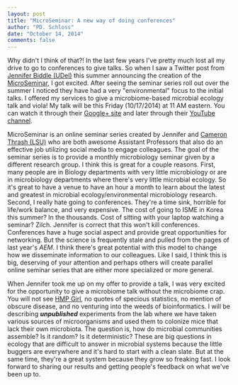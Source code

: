 ```yaml
---
layout: post
title: "MicroSeminar: A new way of doing conferences"
author: "PD. Schloss"
date: "October 14, 2014"
comments: false
---
```


Why didn't I think of that?! In the last few years I've pretty much lost all my
drive to go to conferences to give talks. So when I saw a Twitter post from
[Jennifer Biddle (UDel)](https://www.ceoe.udel.edu/our-people/profiles/jfbiddle)
this summer announcing the creation of the [MicroSeminar](https://microseminar.wordpress.com),
I got excited. After seeing the seminar series roll out over the summer I
noticed they have had a very "environmental" focus to the initial talks. I
offered my services to give a microbiome-based microbial ecology talk and viola!
My talk will be this Friday (10/17/2014) at 11 AM eastern. You can watch it through
their [Google+ site](https://plus.google.com/106615363910557080981/posts)
and later through their [YouTube channel](https://microseminar.wordpress.com/archive-of-past-seminars/).

MicroSeminar is an online seminar series created by Jennifer and
[Cameron Thrash (LSU)](https://thethrashlab.com) who are both awesome Assistant
Professors that also do an effective job utilizing social media to engage
colleagues. The goal of the seminar series is to provide a monthly microbiology
seminar given by a different research group. I think this is great for a couple
reasons. First, many people are in Biology departments with very
little microbiology or are in microbiology departments where there's very little
microbial ecology. So it's great to have a venue to have an hour a month to
learn about the latest and greatest in microbial ecology/environmental
microbiology research. Second, I really hate going to conferences. They're a
time sink, horrible for life/work balance, and very expensive. The cost of going
to ISME in Korea this summer? In the thousands. Cost of sitting with your laptop
watching a seminar? Zilch. Jennifer is correct that this won't kill conferences.
Conferences have a huge social aspect and provide great opportunities for
networking. But the science is frequently stale and pulled from the pages of
last year's *AEM*. I think there's great potential with this model to change how
we disseminate information to our colleagues. Like I said, I think this is big,
deserving of your attention and perhaps others will create parallel online
seminar series that are either more specialized or more general.

When Jennifer took me up on my offer to provide a talk, I was very excited for
the opportunity to give a microbiome talk without the microbiome crap. You will
not see [HMP Girl](https://news.bbcimg.co.uk/media/images/60893000/jpg/_60893806_body.jpg),
no quotes of specious statistics, no mention of obscure disease, and no
venturing into the weeds of bioinformatics. I will be describing ***unpublished***
experiments from the lab where we have taken various sources of microorganisms
and used them to colonize mice that lack their own microbiota. The question is,
how do microbial communities assemble? Is it random? Is it deterministic? These
are big questions in ecology that are difficult to answer in microbial systems
because the little buggers are everywhere and it's hard to start with a clean
slate. But at the same time, they're a great system because they grow so
freaking fast. I look forward to sharing our results and getting people's
feedback on what we've been up to.
